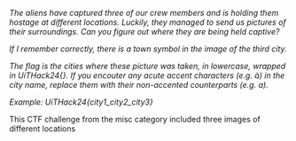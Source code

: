 *The aliens have captured three of our crew members and is holding them hostage at different locations. Luckily, they managed to send us pictures of their surroundings. Can you figure out where they are being held captive?*

*If I remember correctly, there is a town symbol in the image of the third city.*

*The flag is the cities where these picture was taken, in lowercase, wrapped in UiTHack24{}. If you encouter any acute accent characters (e.g. à) in the city name, replace them with their non-accented counterparts (e.g. a).*

*Example: UiTHack24{city1_city2_city3}*

This CTF challenge from the misc category included three images of different locations


